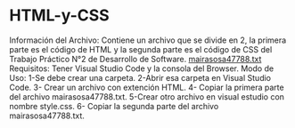 # HTML-y-CSS
Información del Archivo: Contiene un archivo que se divide en 2, la primera parte es el código de HTML y la segunda parte es el código de CSS del Trabajo Práctico N°2 de Desarrollo de Software. [mairasosa47788.txt](https://github.com/user-attachments/files/17001487/mairasosa47788.txt)
Requisitos: Tener Visual Studio Code y la consola del Browser.
Modo de Uso: 1-Se debe crear una carpeta. 2-Abrir esa carpeta en Visual Studio Code. 3- Crear un archivo con extención HTML. 4- Copiar la primera parte del archivo mairasosa47788.txt. 5-Crear otro archivo en visual estudio con nombre style.css. 6- Copiar la segunda parte del archivo mairasosa47788.txt.
